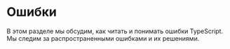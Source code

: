 # Ошибки
В этом разделе мы обсудим, как читать и понимать ошибки TypeScript. Мы следим за распространенными ошибками и их решениями.
